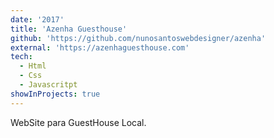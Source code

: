 ```yaml
---
date: '2017'
title: 'Azenha Guesthouse'
github: 'https://github.com/nunosantoswebdesigner/azenha'
external: 'https://azenhaguesthouse.com'
tech:
  - Html
  - Css
  - Javascritpt
showInProjects: true
---
```


WebSite para GuestHouse Local.
